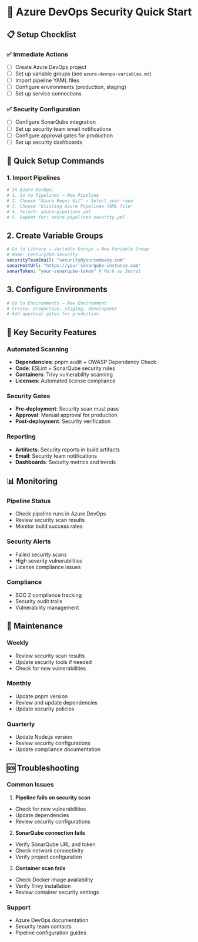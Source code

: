 # 🚀 Azure DevOps Security Quick Start

## 📋 **Setup Checklist**

### ✅ **Immediate Actions**

- [ ] Create Azure DevOps project
- [ ] Set up variable groups (see `azure-devops-variables.md`)
- [ ] Import pipeline YAML files
- [ ] Configure environments (production, staging)
- [ ] Set up service connections

### ✅ **Security Configuration**

- [ ] Configure SonarQube integration
- [ ] Set up security team email notifications
- [ ] Configure approval gates for production
- [ ] Set up security dashboards

## 🔧 **Quick Setup Commands**

### **1. Import Pipelines**

```bash
# In Azure DevOps:
# 1. Go to Pipelines → New Pipeline
# 2. Choose "Azure Repos Git" → Select your repo
# 3. Choose "Existing Azure Pipelines YAML file"
# 4. Select: azure-pipelines.yml
# 5. Repeat for: azure-pipelines-security.yml
```

## **2. Create Variable Groups**

```yaml
# Go to Library → Variable Groups → New Variable Group
# Name: Century360-Security
securityTeamEmail: "security@yourcompany.com"
sonarHostUrl: "https://your-sonarqube-instance.com"
sonarToken: "your-sonarqube-token" # Mark as Secret
```

## **3. Configure Environments**

```yaml
# Go to Environments → New Environment
# Create: production, staging, development
# Add approval gates for production
```

## 🎯 **Key Security Features**

### **Automated Scanning**

- **Dependencies**: pnpm audit + OWASP Dependency Check
- **Code**: ESLint + SonarQube security rules
- **Containers**: Trivy vulnerability scanning
- **Licenses**: Automated license compliance

### **Security Gates**

- **Pre-deployment**: Security scan must pass
- **Approval**: Manual approval for production
- **Post-deployment**: Security verification

### **Reporting**

- **Artifacts**: Security reports in build artifacts
- **Email**: Security team notifications
- **Dashboards**: Security metrics and trends

## 📊 **Monitoring**

### **Pipeline Status**

- Check pipeline runs in Azure DevOps
- Review security scan results
- Monitor build success rates

### **Security Alerts**

- Failed security scans
- High severity vulnerabilities
- License compliance issues

### **Compliance**

- SOC 2 compliance tracking
- Security audit trails
- Vulnerability management

## 🔄 **Maintenance**

### **Weekly**

- Review security scan results
- Update security tools if needed
- Check for new vulnerabilities

### **Monthly**

- Update pnpm version
- Review and update dependencies
- Update security policies

### **Quarterly**

- Update Node.js version
- Review security configurations
- Update compliance documentation

## 🆘 **Troubleshooting**

### **Common Issues**

1. **Pipeline fails on security scan**

- Check for new vulnerabilities
- Update dependencies
- Review security configurations

2. **SonarQube connection fails**

- Verify SonarQube URL and token
- Check network connectivity
- Verify project configuration

3. **Container scan fails**

- Check Docker image availability
- Verify Trivy installation
- Review container security settings

### **Support**

- Azure DevOps documentation
- Security team contacts
- Pipeline configuration guides
